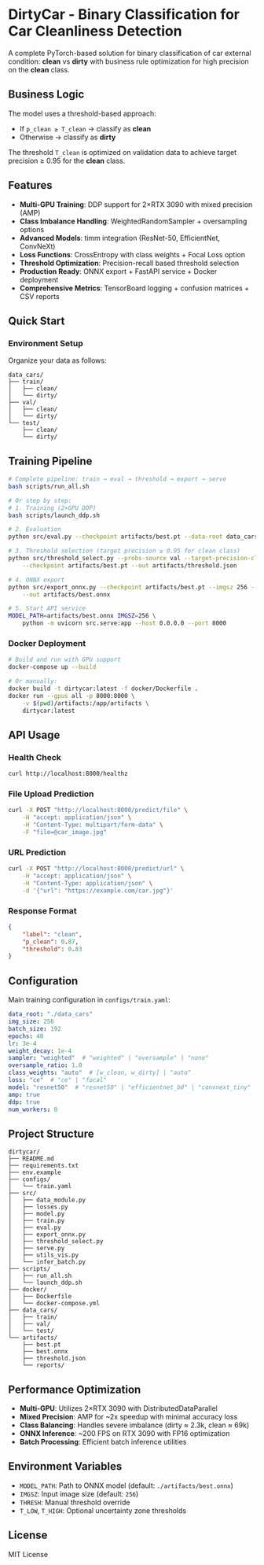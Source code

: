 # DirtyCar - Binary Classification for Car Cleanliness Detection

A complete PyTorch-based solution for binary classification of car external condition: **clean** vs **dirty** with business rule optimization for high precision on the **clean** class.

## Business Logic

The model uses a threshold-based approach:
- If `p_clean ≥ T_clean` → classify as **clean**
- Otherwise → classify as **dirty**

The threshold `T_clean` is optimized on validation data to achieve target precision ≥ 0.95 for the **clean** class.

## Features

- **Multi-GPU Training**: DDP support for 2×RTX 3090 with mixed precision (AMP)
- **Class Imbalance Handling**: WeightedRandomSampler + oversampling options
- **Advanced Models**: timm integration (ResNet-50, EfficientNet, ConvNeXt)
- **Loss Functions**: CrossEntropy with class weights + Focal Loss option
- **Threshold Optimization**: Precision-recall based threshold selection
- **Production Ready**: ONNX export + FastAPI service + Docker deployment
- **Comprehensive Metrics**: TensorBoard logging + confusion matrices + CSV reports

## Quick Start

### Environment Setup

Organize your data as follows:
```
data_cars/
├── train/
│   ├── clean/
│   └── dirty/
├── val/
│   ├── clean/
│   └── dirty/
└── test/
    ├── clean/
    └── dirty/
```

## Training Pipeline

```bash
# Complete pipeline: train → eval → threshold → export → serve
bash scripts/run_all.sh

# Or step by step:
# 1. Training (2×GPU DDP)
bash scripts/launch_ddp.sh

# 2. Evaluation
python src/eval.py --checkpoint artifacts/best.pt --data-root data_cars

# 3. Threshold selection (target precision ≥ 0.95 for clean class)
python src/threshold_select.py --probs-source val --target-precision-clean 0.95 \
    --checkpoint artifacts/best.pt --out artifacts/threshold.json

# 4. ONNX export
python src/export_onnx.py --checkpoint artifacts/best.pt --imgsz 256 --half \
    --out artifacts/best.onnx

# 5. Start API service
MODEL_PATH=artifacts/best.onnx IMGSZ=256 \
    python -m uvicorn src.serve:app --host 0.0.0.0 --port 8000
```

### Docker Deployment

```bash
# Build and run with GPU support
docker-compose up --build

# Or manually:
docker build -t dirtycar:latest -f docker/Dockerfile .
docker run --gpus all -p 8000:8000 \
    -v $(pwd)/artifacts:/app/artifacts \
    dirtycar:latest
```

## API Usage

### Health Check
```bash
curl http://localhost:8000/healthz
```

### File Upload Prediction
```bash
curl -X POST "http://localhost:8000/predict/file" \
    -H "accept: application/json" \
    -H "Content-Type: multipart/form-data" \
    -F "file=@car_image.jpg"
```

### URL Prediction
```bash
curl -X POST "http://localhost:8000/predict/url" \
    -H "accept: application/json" \
    -H "Content-Type: application/json" \
    -d '{"url": "https://example.com/car.jpg"}'
```

### Response Format
```json
{
    "label": "clean",
    "p_clean": 0.87,
    "threshold": 0.83
}
```

## Configuration

Main training configuration in `configs/train.yaml`:

```yaml
data_root: "./data_cars"
img_size: 256
batch_size: 192
epochs: 40
lr: 3e-4
weight_decay: 1e-4
sampler: "weighted"  # "weighted" | "oversample" | "none"
oversample_ratio: 1.0
class_weights: "auto"  # [w_clean, w_dirty] | "auto"
loss: "ce"  # "ce" | "focal"
model: "resnet50"  # "resnet50" | "efficientnet_b0" | "convnext_tiny"
amp: true
ddp: true
num_workers: 8
```

## Project Structure

```
dirtycar/
├── README.md
├── requirements.txt
├── env.example
├── configs/
│   └── train.yaml
├── src/
│   ├── data_module.py
│   ├── losses.py
│   ├── model.py
│   ├── train.py
│   ├── eval.py
│   ├── export_onnx.py
│   ├── threshold_select.py
│   ├── serve.py
│   ├── utils_vis.py
│   └── infer_batch.py
├── scripts/
│   ├── run_all.sh
│   └── launch_ddp.sh
├── docker/
│   ├── Dockerfile
│   └── docker-compose.yml
├── data_cars/
│   ├── train/
│   ├── val/
│   └── test/
└── artifacts/
    ├── best.pt
    ├── best.onnx
    ├── threshold.json
    └── reports/
```

## Performance Optimization

- **Multi-GPU**: Utilizes 2×RTX 3090 with DistributedDataParallel
- **Mixed Precision**: AMP for ~2x speedup with minimal accuracy loss
- **Class Balancing**: Handles severe imbalance (dirty ≈ 2.3k, clean ≈ 69k)
- **ONNX Inference**: ~200 FPS on RTX 3090 with FP16 optimization
- **Batch Processing**: Efficient batch inference utilities

## Environment Variables

- `MODEL_PATH`: Path to ONNX model (default: `./artifacts/best.onnx`)
- `IMGSZ`: Input image size (default: `256`)
- `THRESH`: Manual threshold override
- `T_LOW`, `T_HIGH`: Optional uncertainty zone thresholds

## License

MIT License
